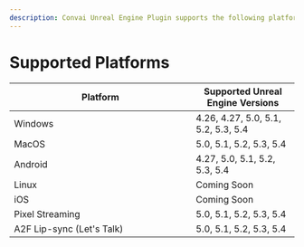 ```yaml
---
description: Convai Unreal Engine Plugin supports the following platforms.
---
```


# Supported Platforms

<table><thead><tr><th width="305.5">Platform</th><th>Supported Unreal Engine Versions</th></tr></thead><tbody><tr><td>Windows</td><td>4.26, 4.27, 5.0, 5.1, 5.2, 5.3, 5.4</td></tr><tr><td>MacOS</td><td>5.0, 5.1, 5.2, 5.3, 5.4</td></tr><tr><td>Android</td><td>4.27, 5.0, 5.1, 5.2, 5.3, 5.4</td></tr><tr><td>Linux</td><td>Coming Soon </td></tr><tr><td>iOS</td><td>Coming Soon </td></tr><tr><td>Pixel Streaming</td><td>5.0, 5.1, 5.2, 5.3, 5.4</td></tr><tr><td>A2F Lip-sync (Let's Talk)</td><td>5.0, 5.1, 5.2, 5.3, 5.4</td></tr></tbody></table>
